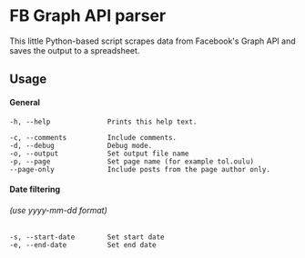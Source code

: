 FB Graph API parser
======

This little Python-based script scrapes data from Facebook's Graph API and saves the output to a spreadsheet.

## Usage

#### General
```
-h, --help              Prints this help text.

-c, --comments          Include comments.
-d, --debug             Debug mode.
-o, --output            Set output file name
-p, --page              Set page name (for example tol.oulu)         
--page-only             Include posts from the page author only.
```
#### Date filtering 
###### (use yyyy-mm-dd format)
```
-s, --start-date        Set start date
-e, --end-date          Set end date
```
